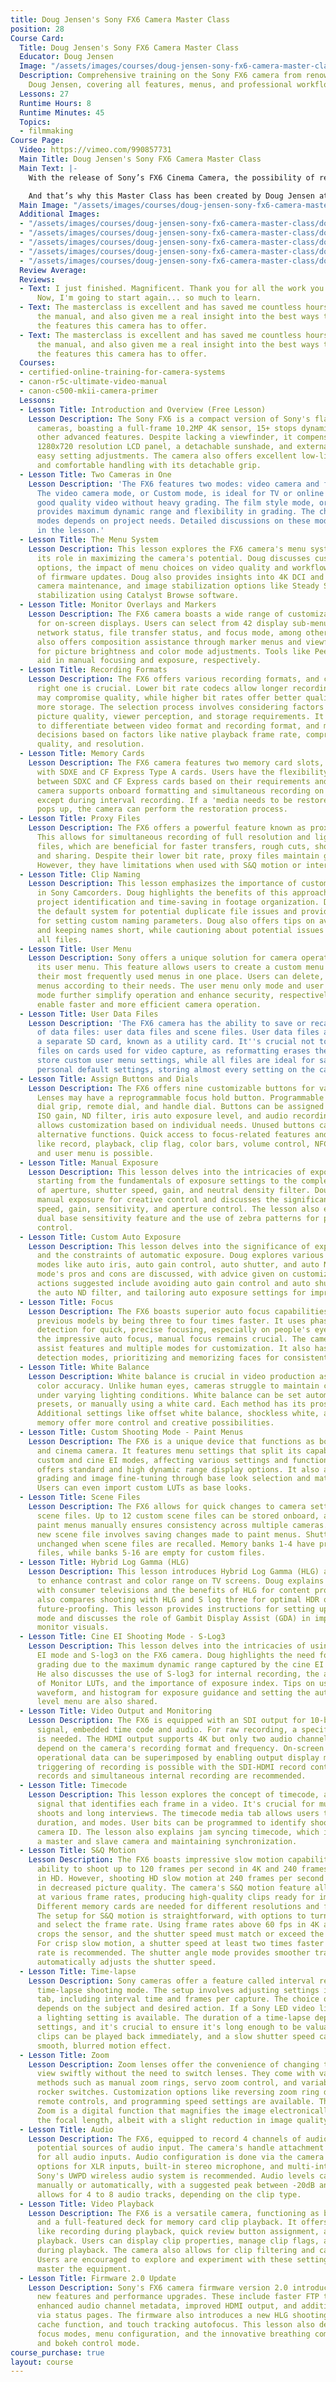 ```yaml
---
title: Doug Jensen's Sony FX6 Camera Master Class
position: 28
Course Card:
  Title: Doug Jensen's Sony FX6 Camera Master Class
  Educator: Doug Jensen
  Image: "/assets/images/courses/doug-jensen-sony-fx6-camera-master-class/doug-jensen-sony-fx6-camera-master-class.jpg"
  Description: Comprehensive training on the Sony FX6 camera from renowned instructor
    Doug Jensen, covering all features, menus, and professional workflows.
  Lessons: 27
  Runtime Hours: 8
  Runtime Minutes: 45
  Topics:
  - filmmaking
Course Page:
  Video: https://vimeo.com/990857731
  Main Title: Doug Jensen's Sony FX6 Camera Master Class
  Main Text: |-
    With the release of Sony’s FX6 Cinema Camera, the possibility of recording stunning, cinematic-quality 4K full-frame images with an affordable camcorder has become a reality. However, like any professional camera of this caliber, the FX6 is extremely complex and has a steep learning curve.

    And that’s why this Master Class has been created by Doug Jensen at Vortex Media to help FX6 owner/operators get started off on the right foot. This 8-hour training video series is the most thorough and efficient way to learn both the fundamentals and advanced features of Sony’s revolutionary new camcorder.
  Main Image: "/assets/images/courses/doug-jensen-sony-fx6-camera-master-class/doug-jensen-sony-fx6-camera-master-class-1.jpg"
  Additional Images:
  - "/assets/images/courses/doug-jensen-sony-fx6-camera-master-class/doug-jensen-sony-fx6-camera-master-class-2.jpg"
  - "/assets/images/courses/doug-jensen-sony-fx6-camera-master-class/doug-jensen-sony-fx6-camera-master-class-3.jpg"
  - "/assets/images/courses/doug-jensen-sony-fx6-camera-master-class/doug-jensen-sony-fx6-camera-master-class-4.jpg"
  - "/assets/images/courses/doug-jensen-sony-fx6-camera-master-class/doug-jensen-sony-fx6-camera-master-class-5.jpg"
  - "/assets/images/courses/doug-jensen-sony-fx6-camera-master-class/doug-jensen-sony-fx6-camera-master-class-6.jpg"
  Review Average: 
  Reviews:
  - Text: I just finished. Magnificent. Thank you for all the work you put into this.
      Now, I'm going to start again... so much to learn.
  - Text: The masterclass is excellent and has saved me countless hours trawling through
      the manual, and also given me a real insight into the best ways to utilise all
      the features this camera has to offer.
  - Text: The masterclass is excellent and has saved me countless hours trawling through
      the manual, and also given me a real insight into the best ways to utilise all
      the features this camera has to offer.
  Courses:
  - certified-online-training-for-camera-systems
  - canon-r5c-ultimate-video-manual
  - canon-c500-mkii-camera-primer
  Lessons:
  - Lesson Title: Introduction and Overview (Free Lesson)
    Lesson Description: The Sony FX6 is a compact version of Sony's flagship cinema
      cameras, boasting a full-frame 10.2MP 4K sensor, 15+ stops dynamic range, and
      other advanced features. Despite lacking a viewfinder, it compensates with a
      1280x720 resolution LCD panel, a detachable sunshade, and external buttons for
      easy setting adjustments. The camera also offers excellent low-light performance
      and comfortable handling with its detachable grip.
  - Lesson Title: Two Cameras in One
    Lesson Description: 'The FX6 features two modes: video camera and film style.
      The video camera mode, or Custom mode, is ideal for TV or online content, offering
      good quality video without heavy grading. The film style mode, or Cine EI mode,
      provides maximum dynamic range and flexibility in grading. The choice between
      modes depends on project needs. Detailed discussions on these modes are covered
      in the lesson.'
  - Lesson Title: The Menu System
    Lesson Description: This lesson explores the FX6 camera's menu system, emphasizing
      its role in maximizing the camera's potential. Doug discusses customization
      options, the impact of menu choices on video quality and workflow, and the importance
      of firmware updates. Doug also provides insights into 4K DCI and 4K UHD resolutions,
      camera maintenance, and image stabilization options like Steady Shot and post-production
      stabilization using Catalyst Browse software.
  - Lesson Title: Monitor Overlays and Markers
    Lesson Description: The FX6 camera boasts a wide range of customization options
      for on-screen displays. Users can select from 42 display sub-menus, including
      network status, file transfer status, and focus mode, among others. The camera
      also offers composition assistance through marker menus and viewfinder settings
      for picture brightness and color mode adjustments. Tools like Peeking and Zebra
      aid in manual focusing and exposure, respectively.
  - Lesson Title: Recording Formats
    Lesson Description: The FX6 offers various recording formats, and choosing the
      right one is crucial. Lower bit rate codecs allow longer recording times but
      may compromise quality, while higher bit rates offer better quality but require
      more storage. The selection process involves considering factors like bit rate,
      picture quality, viewer perception, and storage requirements. It's important
      to differentiate between video format and recording format, and make informed
      decisions based on factors like native playback frame rate, compression, image
      quality, and resolution.
  - Lesson Title: Memory Cards
    Lesson Description: The FX6 camera features two memory card slots, A and B, compatible
      with SDXE and CF Express Type A cards. Users have the flexibility to choose
      between SDXC and CF Express cards based on their requirements and budget. The
      camera supports onboard formatting and simultaneous recording on both cards,
      except during interval recording. If a 'media needs to be restored' message
      pops up, the camera can perform the restoration process.
  - Lesson Title: Proxy Files
    Lesson Description: The FX6 offers a powerful feature known as proxy recording.
      This allows for simultaneous recording of full resolution and lightweight proxy
      files, which are beneficial for faster transfers, rough cuts, shot logging,
      and sharing. Despite their lower bit rate, proxy files maintain good quality.
      However, they have limitations when used with S&Q motion or interval record.
  - Lesson Title: Clip Naming
    Lesson Description: This lesson emphasizes the importance of custom clip naming
      in Sony Camcorders. Doug highlights the benefits of this approach, such as easy
      project identification and time-saving in footage organization. Doug talks about
      the default system for potential duplicate file issues and provides instructions
      for setting custom naming parameters. Doug also offers tips on avoiding repetition
      and keeping names short, while cautioning about potential issues when using
      all files.
  - Lesson Title: User Menu
    Lesson Description: Sony offers a unique solution for camera operators through
      its user menu. This feature allows users to create a custom menu page, including
      their most frequently used menus in one place. Users can delete, add, and rearrange
      menus according to their needs. The user menu only mode and user menu with lock
      mode further simplify operation and enhance security, respectively. These features
      enable faster and more efficient camera operation.
  - Lesson Title: User Data Files
    Lesson Description: 'The FX6 camera has the ability to save or recall two types
      of data files: user data files and scene files. User data files are stored on
      a separate SD card, known as a utility card. It''s crucial not to save data
      files on cards used for video capture, as reformatting erases them. User files
      store custom user menu settings, while all files are ideal for saving and recalling
      personal default settings, storing almost every setting on the camera.'
  - Lesson Title: Assign Buttons and Dials
    Lesson Description: The FX6 offers nine customizable buttons for various functions.
      Lenses may have a reprogrammable focus hold button. Programmable controls include
      dial grip, remote dial, and handle dial. Buttons can be assigned functions like
      ISO gain, ND filter, iris auto exposure level, and audio recording levels. Reprogramming
      allows customization based on individual needs. Unused buttons can be assigned
      alternative functions. Quick access to focus-related features and other functions
      like record, playback, clip flag, color bars, volume control, NFC, direct menu,
      and user menu is possible.
  - Lesson Title: Manual Exposure
    Lesson Description: This lesson delves into the intricacies of exposure control,
      starting from the fundamentals of exposure settings to the complex interaction
      of aperture, shutter speed, gain, and neutral density filter. Doug emphasizes
      manual exposure for creative control and discusses the significance of shutter
      speed, gain, sensitivity, and aperture control. The lesson also explores the
      dual base sensitivity feature and the use of zebra patterns for precise exposure
      control.
  - Lesson Title: Custom Auto Exposure
    Lesson Description: This lesson delves into the significance of exposure control
      and the constraints of automatic exposure. Doug explores various auto exposure
      modes like auto iris, auto gain control, auto shutter, and auto ND filter. Each
      mode's pros and cons are discussed, with advice given on customization. Key
      actions suggested include avoiding auto gain control and auto shutter, considering
      the auto ND filter, and tailoring auto exposure settings for improved outcomes.
  - Lesson Title: Focus
    Lesson Description: The FX6 boasts superior auto focus capabilities, outperforming
      previous models by being three to four times faster. It uses phase and contrast
      detection for quick, precise focusing, especially on people's eyes. Despite
      the impressive auto focus, manual focus remains crucial. The camera offers focus
      assist features and multiple modes for customization. It also has face and eye
      detection modes, prioritizing and memorizing faces for consistent focus.
  - Lesson Title: White Balance
    Lesson Description: White balance is crucial in video production as it influences
      color accuracy. Unlike human eyes, cameras struggle to maintain color consistency
      under varying lighting conditions. White balance can be set automatically, through
      presets, or manually using a white card. Each method has its pros and cons.
      Additional settings like offset white balance, shockless white, and filter white
      memory offer more control and creative possibilities.
  - Lesson Title: Custom Shooting Mode - Paint Menus
    Lesson Description: The FX6 is a unique device that functions as both a video
      and cinema camera. It features menu settings that split its capabilities into
      custom and cine EI modes, affecting various settings and functions. The camera
      offers standard and high dynamic range display options. It also allows for color
      grading and image fine-tuning through base look selection and matrix menus.
      Users can even import custom LUTs as base looks.
  - Lesson Title: Scene Files
    Lesson Description: The FX6 allows for quick changes to camera settings through
      scene files. Up to 12 custom scene files can be stored onboard, and matching
      paint menus manually ensures consistency across multiple cameras. Creating a
      new scene file involves saving changes made to paint menus. Shutter speed remains
      unchanged when scene files are recalled. Memory banks 1-4 have preloaded scene
      files, while banks 5-16 are empty for custom files.
  - Lesson Title: Hybrid Log Gamma (HLG)
    Lesson Description: This lesson introduces Hybrid Log Gamma (HLG) as a method
      to enhance contrast and color range on TV screens. Doug explains HDR compatibility
      with consumer televisions and the benefits of HLG for content producers. Doug
      also compares shooting with HLG and S log three for optimal HDR quality and
      future-proofing. This lesson provides instructions for setting up HLG shooting
      mode and discusses the role of Gambit Display Assist (GDA) in improving LCD
      monitor visuals.
  - Lesson Title: Cine EI Shooting Mode - S-Log3
    Lesson Description: This lesson delves into the intricacies of using the cine
      EI mode and S-log3 on the FX6 camera. Doug highlights the need for post-production
      grading due to the maximum dynamic range captured by the cine EI shooting mode.
      He also discusses the use of S-log3 for internal recording, the application
      of Monitor LUTs, and the importance of exposure index. Tips on using zebras,
      waveform, and histogram for exposure guidance and setting the auto exposure
      level menu are also shared.
  - Lesson Title: Video Output and Monitoring
    Lesson Description: The FX6 is equipped with an SDI output for 10-bit 4:2:2 4K
      signal, embedded time code and audio. For raw recording, a specific recorder
      is needed. The HDMI output supports 4K but only two audio channels. Output formats
      depend on the camera's recording format and frequency. On-screen displays and
      operational data can be superimposed by enabling output display menus. Remote
      triggering of recording is possible with the SDI-HDMI record control menu. Test
      records and simultaneous internal recording are recommended.
  - Lesson Title: Timecode
    Lesson Description: This lesson explores the concept of timecode, an embedded
      signal that identifies each frame in a video. It's crucial for multi-camera
      shoots and long interviews. The timecode media tab allows users to control display,
      duration, and modes. User bits can be programmed to identify shoot date and
      camera ID. The lesson also explains jam syncing timecode, which involves designating
      a master and slave camera and maintaining synchronization.
  - Lesson Title: S&Q Motion
    Lesson Description: The FX6 boasts impressive slow motion capabilities, with the
      ability to shoot up to 120 frames per second in 4K and 240 frames per second
      in HD. However, shooting HD slow motion at 240 frames per second may result
      in decreased picture quality. The camera's S&Q motion feature allows for shooting
      at various frame rates, producing high-quality clips ready for immediate playback.
      Different memory cards are needed for different resolutions and frame rates.
      The setup for S&Q motion is straightforward, with options to turn it on or off
      and select the frame rate. Using frame rates above 60 fps in 4K automatically
      crops the sensor, and the shutter speed must match or exceed the frame rate.
      For crisp slow motion, a shutter speed at least two times faster than the frame
      rate is recommended. The shutter angle mode provides smoother transitions and
      automatically adjusts the shutter speed.
  - Lesson Title: Time-lapse
    Lesson Description: Sony cameras offer a feature called interval recording or
      time-lapse shooting mode. The setup involves adjusting settings in the project
      tab, including interval time and frames per capture. The choice of settings
      depends on the subject and desired action. If a Sony LED video light is attached,
      a lighting setting is available. The duration of a time-lapse depends on the
      settings, and it's crucial to ensure it's long enough to be valuable. Time-lapse
      clips can be played back immediately, and a slow shutter speed can create a
      smooth, blurred motion effect.
  - Lesson Title: Zoom
    Lesson Description: Zoom lenses offer the convenience of changing the angle of
      view swiftly without the need to switch lenses. They come with various zooming
      methods such as manual zoom rings, servo zoom control, and variable speed zoom
      rocker switches. Customization options like reversing zoom ring direction, using
      remote controls, and programming speed settings are available. The Clear Image
      Zoom is a digital function that magnifies the image electronically, extending
      the focal length, albeit with a slight reduction in image quality.
  - Lesson Title: Audio
    Lesson Description: The FX6, equipped to record 4 channels of audio, offers 5
      potential sources of audio input. The camera's handle attachment is necessary
      for all audio inputs. Audio configuration is done via the camera's menus, including
      options for XLR inputs, built-in stereo microphone, and multi-interface shoe.
      Sony's UWPD wireless audio system is recommended. Audio levels can be adjusted
      manually or automatically, with a suggested peak between -20dB and -10dB. Post-production
      allows for 4 to 8 audio tracks, depending on the clip type.
  - Lesson Title: Video Playback
    Lesson Description: The FX6 is a versatile camera, functioning as both a camcorder
      and a full-featured deck for memory card clip playback. It offers unique features
      like recording during playback, quick review button assignment, and robust thumbnail
      playback. Users can display clip properties, manage clip flags, and secure clips
      during playback. The camera also allows for clip filtering and caption customization.
      Users are encouraged to explore and experiment with these settings to fully
      master the equipment.
  - Lesson Title: Firmware 2.0 Update
    Lesson Description: Sony's FX6 camera firmware version 2.0 introduces a host of
      new features and performance upgrades. These include faster FTP transfer speeds,
      enhanced audio channel metadata, improved HDMI output, and additional settings
      via status pages. The firmware also introduces a new HLG shooting mode, picture
      cache function, and touch tracking autofocus. This lesson also delves into camera
      focus modes, menu configuration, and the innovative breathing compensation feature
      and bokeh control mode.
course_purchase: true
layout: course
---
```


